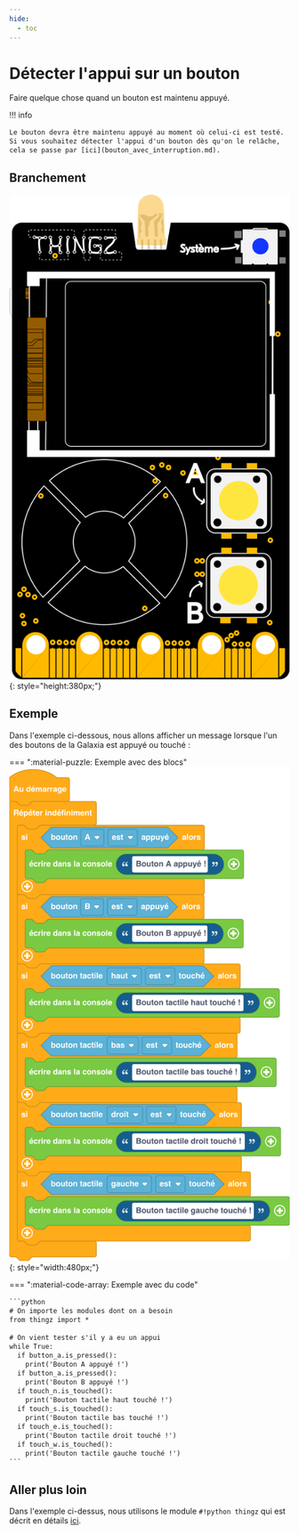 ```yaml
---
hide:
  - toc
---
```


# Détecter l'appui sur un bouton
Faire quelque chose quand un bouton est maintenu appuyé.

!!! info

    Le bouton devra être maintenu appuyé au moment où celui-ci est testé. Si vous souhaitez détecter l'appui d'un bouton dès qu'on le relâche, cela se passe par [ici](bouton_avec_interruption.md).

## Branchement
![Carte Galaxia](../img/galaxia_board.svg){: style="height:380px;"}

## Exemple

Dans l'exemple ci-dessous, nous allons afficher un message lorsque l'un des boutons de la Galaxia est appuyé ou touché :

=== ":material-puzzle: Exemple avec des blocs"
    ![Blocs allumage d'une LED PWM](bouton.png){: style="width:480px;"}

=== ":material-code-array: Exemple avec du code"

    ```python
    # On importe les modules dont on a besoin
    from thingz import *

    # On vient tester s'il y a eu un appui
    while True:
      if button_a.is_pressed():
        print('Bouton A appuyé !')
      if button_a.is_pressed():
        print('Bouton B appuyé !')
      if touch_n.is_touched():
        print('Bouton tactile haut touché !')
      if touch_s.is_touched():
        print('Bouton tactile bas touché !')
      if touch_e.is_touched():
        print('Bouton tactile droit touché !')
      if touch_w.is_touched():
        print('Bouton tactile gauche touché !')
    ```

## Aller plus loin
Dans l'exemple ci-dessus, nous utilisons le module `#!python thingz` qui est décrit en détails [ici](../thingz/thingz.md).